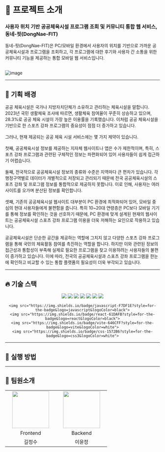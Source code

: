 # 💬 프로젝트 소개

<h3>사용자 위치 기반 공공체육시설 프로그램 조회 및 커뮤니티 통합 웹 서비스, 동네-핏(DongNae-FIT)</h3>

동네-핏(DongNae-FIT)은 PC/모바일 환경에서 사용자의 위치를 기반으로 가까운 공공체육시설과 프로그램을 조회하고, 각 프로그램에 대한 후기와 사용자 간 소통을 위한 커뮤니티 기능을 제공하는 통합 모바일 웹 서비스입니다.
<br /><br />

![image](https://github.com/user-attachments/assets/1dfb8b83-eb45-4b96-ada0-50036892257c)



<hr/>

## 🎯 기획 배경

공공 체육시설은 국가나 지방자치단체가 소유하고 관리하는 체육시설을 말합니다. 2023년 국민 생활체육 조사에 따르면, 생활체육 참여율이 꾸준히 상승하고 있으며, 28.3%로 공공 체육 시설이 가장 높은 이용률을 기록했습니다. 이처럼 공공 체육시설을 기반으로 한 스포츠 강좌 프로그램의 중요성이 점점 더 증가하고 있습니다.
<br /><br />
그러나, 현재 제공되는 공공 체육 시설 서비스에는 몇 가지 제약이 있습니다.
<br /><br />
첫째, 공공체육시설 정보를 제공하는 지자체 웹사이트나 앱은 수가 제한적이며, 특히, 스포츠 강좌 프로그램과 관련된 구체적인 정보는 파편화되어 있어 사용자들이 쉽게 접근하기 어렵습니다.
<br /><br />
둘째, 전국적으로 공공체육시설 정보의 종류와 수준은 지역마다 큰 편차가 있습니다. 각 행정구역별로 데이터가 개별적으로 저장되고 관리되기 때문에 전국 공공체육시설의 스포츠 강좌 및 프로그램 정보를 통합적으로 제공하지 못합니다. 이로 인해, 사용자는 여러 사이트를 오가며 분산된 정보를 확인합니다.
<br /><br /> 
셋째, 기존의 공공체육시설 웹사이트 대부분이 PC 환경에 최적화되어 있어, 모바일 중심의 현대 사용자들에게 불편함을 줍니다. 특히 10~20대 연령층은 PC보다 모바일 기기를 통해 정보를 확인하는 것을 선호하기 때문에, PC 환경에 맞게 설계된 현재의 웹사이트는 공공체육시설 스포츠 강좌 프로그램 이용을 더욱 저해하는 요인으로 작용하고 있습니다.
<br /><br /> 
공공체육시설은 단순한 공간을 제공하는 역할에 그치지 않고 다양한 스포츠 강좌 프로그램을 통해 국민의 체육활동 참여를 촉진하는 역할을 합니다. 하지만 이와 관련된 정보의 접근성과 통합성이 부족해 실제로 필요한 프로그램을 찾고 이용하려는 사용자들의 불편이 증가하고 있습니다. 이에 따라, 전국의 공공체육시설과 스포츠 강좌 프로그램을 한눈에 확인하고 비교할 수 있는 통합 플랫폼의 필요성이 더욱 부각되고 있습니다.

<hr/>

## 🔥 기술 스택
<div align=center> 
    <img src="https://img.shields.io/badge/mysql-4479A1?style=for-the-badge&logo=mysql&logoColor=white">
    <img src="https://img.shields.io/badge/amazonaws-232F3E?style=for-the-badge&logo=amazonaws&logoColor=white">
    <img src="https://img.shields.io/badge/ec2-FF9900?style=for-the-badge&logo=amazon-aws&logoColor=white">
    <img src="https://img.shields.io/badge/s3-569A31?style=for-the-badge&logo=amazonaws&logoColor=white">
    <img src="https://img.shields.io/badge/iam-FF9900?style=for-the-badge&logo=amazonaws&logoColor=white">
    <img src="https://img.shields.io/badge/route53-0066CC?style=for-the-badge&logo=amazonaws&logoColor=white">
    <img src="https://img.shields.io/badge/springboot-6DB33F?style=for-the-badge&logo=springboot&logoColor=white">
    
    <img src="https://img.shields.io/badge/javascript-F7DF1E?style=for-the-badge&logo=javascript&logoColor=black">
    <img src="https://img.shields.io/badge/react-61DAFB?style=for-the-badge&logo=react&logoColor=black">
    <img src="https://img.shields.io/badge/vite-646CFF?style=for-the-badge&logo=vite&logoColor=white">
    <img src="https://img.shields.io/badge/css-1572B6?style=for-the-badge&logo=css3&logoColor=white">
</div>
<hr/>

## 🚀 실행 방법


<hr/>



## 🙇 팀원소개

<table align="">
    <tr align="center">
        <td style="min-width: 150px;">
            <a href="https://github.com/leerura">
              <img src="https://github.com/JeongsuGil.png" width="120">
              <br />
              <b></b>
            </a>
        </td>
        <td style="min-width: 150px;">
            <a href="https://github.com/lee-youn">
              <img src="https://github.com/lee-youn.png" width="120">
              <br />
              <b></b>
            </a>
        </td>
    </tr>
       <tr align="center">
        <td>
            Frontend
        </td>
        <td>
            Backend
        </td>
      </tr>
      <tr align="center">
        <td>
            길정수
        </td>
        <td>
            이윤정
        </td>
